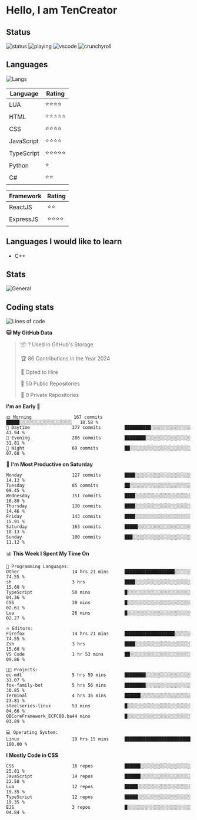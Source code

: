 # Hello, I am TenCreator

## Status
![status](https://api.statusbadges.me/badge/status/518334475038359555?simple=true&style=for-the-badge)
![playing](https://api.statusbadges.me/badge/playing/518334475038359555?style=for-the-badge)
![vscode](https://api.statusbadges.me/badge/vscode/518334475038359555?style=for-the-badge)
![crunchyroll](https://api.statusbadges.me/badge/crunchyroll/518334475038359555?style=for-the-badge)

## Languages
![Langs](https://github-readme-stats.vercel.app/api/top-langs/?username=tencreator&layout=compact&theme=radical)


|Language|Rating|
|--------|------|
|LUA|⭐️⭐️⭐️⭐️|
|HTML|⭐️⭐️⭐️⭐️⭐️|
|CSS|⭐️⭐️⭐️⭐️|
|JavaScript|⭐️⭐️⭐️⭐️|
|TypeScript|⭐️⭐️⭐️⭐️⭐️|
|Python|⭐️|
|C#|⭐️⭐️ |

|Framework|Rating|
|--------|------|
|ReactJS|⭐️⭐️|
|ExpressJS|⭐️⭐️⭐️⭐️|

## Languages I would like to learn
- C++

## Stats
![General](https://github-readme-stats.vercel.app/api?username=tencreator&show_icons=true&theme=radical)

## Coding stats
<!--START_SECTION:waka-->
![Lines of code](https://img.shields.io/badge/From%20Hello%20World%20I%27ve%20Written-482.2%20thousand%20lines%20of%20code-blue)

**🐱 My GitHub Data** 

> 📦 ? Used in GitHub's Storage 
 > 
> 🏆 86 Contributions in the Year 2024
 > 
> 💼 Opted to Hire
 > 
> 📜 50 Public Repositories 
 > 
> 🔑 0 Private Repositories 
 > 
**I'm an Early 🐤** 

```text
🌞 Morning                167 commits         █████░░░░░░░░░░░░░░░░░░░░   18.58 % 
🌆 Daytime                377 commits         ██████████░░░░░░░░░░░░░░░   41.94 % 
🌃 Evening                286 commits         ████████░░░░░░░░░░░░░░░░░   31.81 % 
🌙 Night                  69 commits          ██░░░░░░░░░░░░░░░░░░░░░░░   07.68 % 
```
📅 **I'm Most Productive on Saturday** 

```text
Monday                   127 commits         ████░░░░░░░░░░░░░░░░░░░░░   14.13 % 
Tuesday                  85 commits          ██░░░░░░░░░░░░░░░░░░░░░░░   09.45 % 
Wednesday                151 commits         ████░░░░░░░░░░░░░░░░░░░░░   16.80 % 
Thursday                 130 commits         ████░░░░░░░░░░░░░░░░░░░░░   14.46 % 
Friday                   143 commits         ████░░░░░░░░░░░░░░░░░░░░░   15.91 % 
Saturday                 163 commits         █████░░░░░░░░░░░░░░░░░░░░   18.13 % 
Sunday                   100 commits         ███░░░░░░░░░░░░░░░░░░░░░░   11.12 % 
```


📊 **This Week I Spent My Time On** 

```text
💬 Programming Languages: 
Other                    14 hrs 21 mins      ███████████████████░░░░░░   74.55 % 
sh                       3 hrs               ████░░░░░░░░░░░░░░░░░░░░░   15.60 % 
TypeScript               50 mins             █░░░░░░░░░░░░░░░░░░░░░░░░   04.36 % 
CSS                      30 mins             █░░░░░░░░░░░░░░░░░░░░░░░░   02.61 % 
Lua                      26 mins             █░░░░░░░░░░░░░░░░░░░░░░░░   02.27 % 

🔥 Editors: 
Firefox                  14 hrs 21 mins      ███████████████████░░░░░░   74.55 % 
Zsh                      3 hrs               ████░░░░░░░░░░░░░░░░░░░░░   15.60 % 
VS Code                  1 hr 53 mins        ██░░░░░░░░░░░░░░░░░░░░░░░   09.86 % 

🐱‍💻 Projects: 
ec-mdt                   5 hrs 59 mins       ████████░░░░░░░░░░░░░░░░░   31.07 % 
fox-family-bot           5 hrs 56 mins       ████████░░░░░░░░░░░░░░░░░   30.85 % 
Terminal                 4 hrs 35 mins       ██████░░░░░░░░░░░░░░░░░░░   23.81 % 
steelseries-linux        53 mins             █░░░░░░░░░░░░░░░░░░░░░░░░   04.66 % 
QBCoreFramework_ECFC8B.ba44 mins             █░░░░░░░░░░░░░░░░░░░░░░░░   03.89 % 

💻 Operating System: 
Linux                    19 hrs 15 mins      █████████████████████████   100.00 % 
```

**I Mostly Code in CSS** 

```text
CSS                      16 repos            ██████░░░░░░░░░░░░░░░░░░░   25.81 % 
JavaScript               14 repos            ██████░░░░░░░░░░░░░░░░░░░   22.58 % 
Lua                      12 repos            █████░░░░░░░░░░░░░░░░░░░░   19.35 % 
TypeScript               12 repos            █████░░░░░░░░░░░░░░░░░░░░   19.35 % 
EJS                      3 repos             █░░░░░░░░░░░░░░░░░░░░░░░░   04.84 % 
```




<!--END_SECTION:waka-->
